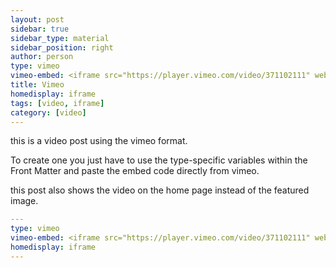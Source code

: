 ```yaml
---
layout: post
sidebar: true
sidebar_type: material
sidebar_position: right
author: person
type: vimeo
vimeo-embed: <iframe src="https://player.vimeo.com/video/371102111" webkitallowfullscreen mozallowfullscreen allowfullscreen></iframe>
title: Vimeo
homedisplay: iframe
tags: [video, iframe]
category: [video]
---
```

this is a video post using the vimeo format.

To create one you just have to use the type-specific variables within the Front Matter and paste the embed code directly from vimeo.

this post also shows the video on the home page instead of the featured image.

``` yml
---
type: vimeo
vimeo-embed: <iframe src="https://player.vimeo.com/video/371102111" webkitallowfullscreen mozallowfullscreen allowfullscreen></iframe>
homedisplay: iframe
---
```
